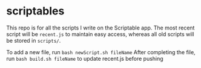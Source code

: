 # scriptables
This repo is for all the scripts I write on the Scriptable app. The most recent script will be `recent.js` to maintain easy access, whereas all old scripts will be stored in `scripts/`.

To add a new file, run `bash newScript.sh fileName`
After completing the file, run `bash build.sh fileName` to update recent.js before pushing